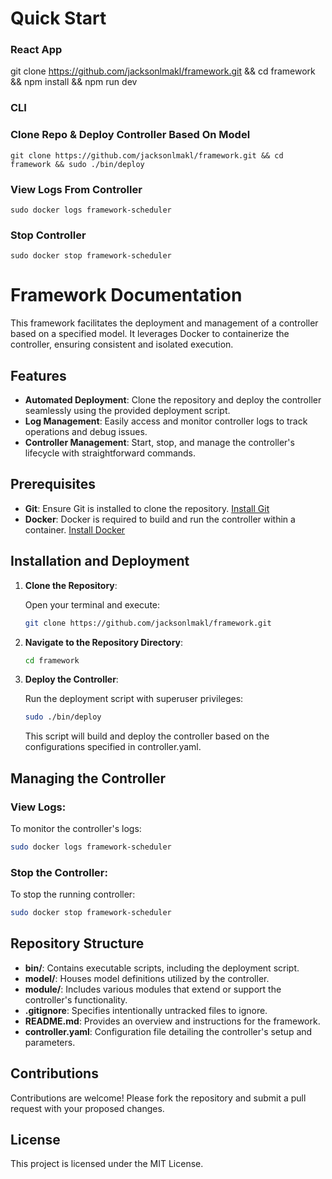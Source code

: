 # Quick Start
### React App
git clone https://github.com/jacksonlmakl/framework.git && cd framework && npm install && npm run dev

### CLI
### Clone Repo & Deploy Controller Based On Model
``` git clone https://github.com/jacksonlmakl/framework.git && cd framework && sudo ./bin/deploy ```
### View Logs From Controller
``` sudo docker logs framework-scheduler ```
### Stop Controller
``` sudo docker stop framework-scheduler ```






# Framework Documentation

This framework facilitates the deployment and management of a controller based on a specified model. It leverages Docker to containerize the controller, ensuring consistent and isolated execution.

## Features

- **Automated Deployment**: Clone the repository and deploy the controller seamlessly using the provided deployment script.
- **Log Management**: Easily access and monitor controller logs to track operations and debug issues.
- **Controller Management**: Start, stop, and manage the controller's lifecycle with straightforward commands.

## Prerequisites

- **Git**: Ensure Git is installed to clone the repository. [Install Git](https://git-scm.com/book/en/v2/Getting-Started-Installing-Git)
- **Docker**: Docker is required to build and run the controller within a container. [Install Docker](https://docs.docker.com/get-docker/)

## Installation and Deployment

1. **Clone the Repository**:

   Open your terminal and execute:

   ```bash
   git clone https://github.com/jacksonlmakl/framework.git
   ```

2. **Navigate to the Repository Directory**:

   ```bash
   cd framework
   ```

3. **Deploy the Controller**:

   Run the deployment script with superuser privileges:

   ```bash
   sudo ./bin/deploy
   ```

   This script will build and deploy the controller based on the configurations specified in controller.yaml.

## Managing the Controller

### View Logs:

To monitor the controller's logs:

```bash
sudo docker logs framework-scheduler
```

### Stop the Controller:

To stop the running controller:

```bash
sudo docker stop framework-scheduler
```

## Repository Structure

- **bin/**: Contains executable scripts, including the deployment script.
- **model/**: Houses model definitions utilized by the controller.
- **module/**: Includes various modules that extend or support the controller's functionality.
- **.gitignore**: Specifies intentionally untracked files to ignore.
- **README.md**: Provides an overview and instructions for the framework.
- **controller.yaml**: Configuration file detailing the controller's setup and parameters.

## Contributions

Contributions are welcome! Please fork the repository and submit a pull request with your proposed changes.

## License

This project is licensed under the MIT License.
